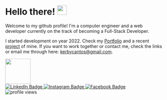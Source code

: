 # **Hello there!** <img src="https://media.giphy.com/media/hvRJCLFzcasrR4ia7z/giphy.gif" width="30px"/>
Welcome to my github profile! I'm a computer engineer and a web developer currently on the track of becoming a Full-Stack Developer.

I started development on year 2022. Check my [Portfolio](https://kerbethecoder.com/) and a recent [project](https://the-notepad-by-kerbe.vercel.app/) of mine. If you want to work together or contact me, check the links or email me through here: kerbycantos@gmail.com.   

<img src='https://i.pinimg.com/originals/c5/58/09/c55809c170db94ec817640568b7875e0.gif' width='80' />
<div id="badges">
      <a href='https://www.linkedin.com/in/krbycnts/'>
        <img src="https://img.shields.io/badge/LinkedIn-blue?style=for-the-badge&logo=linkedin&logoColor=white" alt="LinkedIn Badge"/>
      </a>
      <a href='https://www.instagram.com/krby.cnts/'>
        <img src="https://img.shields.io/badge/Instagram-red?style=for-the-badge&logo=instagram&logoColor=white" alt="Instagram Badge"/>
      </a>
      <a href='https://www.facebook.com/kerbe.cantos'>
        <img src="https://img.shields.io/badge/Facebook-blue?style=for-the-badge&logo=facebook&logoColor=white" alt="Facebook Badge"/>
      </a>
</div>
<img src="https://komarev.com/ghpvc/?username=kerbethecoder&style=flat-square&color=blue" alt="profile views"/>

<!--
<div id='header' align='center'>
  <div id="badges">
      <a href='https://www.linkedin.com/in/krbycnts/'>
        <img src="https://img.shields.io/badge/LinkedIn-blue?style=for-the-badge&logo=linkedin&logoColor=white" alt="LinkedIn Badge"/>
      </a>
      <a href='https://www.instagram.com/krby.cnts/'>
        <img src="https://img.shields.io/badge/Instagram-red?style=for-the-badge&logo=instagram&logoColor=white" alt="Instagram Badge"/>
      </a>
      <a href='https://www.facebook.com/kerbe.cantos'>
        <img src="https://img.shields.io/badge/Facebook-blue?style=for-the-badge&logo=facebook&logoColor=white" alt="Facebook Badge"/>
      </a>
  </div>
  <img src="https://komarev.com/ghpvc/?username=kerbethecoder&style=flat-square&color=blue" alt="profile views"/>
</div>

**kerbethecoder/kerbethecoder** is a ✨ _special_ ✨ repository because its `README.md` (this file) appears on your GitHub profile.

Here are some ideas to get you started:
 
- 🔭 I’m currently working on ...
- 🌱 I’m currently learning ...
- 👯 I’m looking to collaborate on ...
- 🤔 I’m looking for help with ...
- 💬 Ask me about ...
- 📫 How to reach me: ...
- 😄 Pronouns: ...
- ⚡ Fun fact: ...
-->
